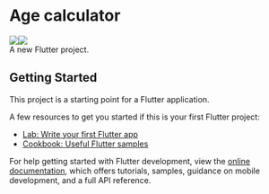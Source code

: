 # Age calculator
<div style='display:flex'>
  <img src="https://i.ibb.co/4SZyWw5/age-flutter1.png"/>
  <img src='https://i.ibb.co/z8C4nFr/age-flutter2.png'/>
</div>
A new Flutter project.

## Getting Started

This project is a starting point for a Flutter application.

A few resources to get you started if this is your first Flutter project:

- [Lab: Write your first Flutter app](https://docs.flutter.dev/get-started/codelab)
- [Cookbook: Useful Flutter samples](https://docs.flutter.dev/cookbook)

For help getting started with Flutter development, view the
[online documentation](https://docs.flutter.dev/), which offers tutorials,
samples, guidance on mobile development, and a full API reference.
